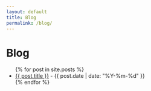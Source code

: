 ```yaml
---
layout: default
title: Blog
permalink: /blog/
---
```


<h1>Blog</h1>
<ul>
  {% for post in site.posts %}
    <li><a href="{{ post.url }}">{{ post.title }}</a> - {{ post.date | date: "%Y-%m-%d" }}</li>
  {% endfor %}
</ul>
